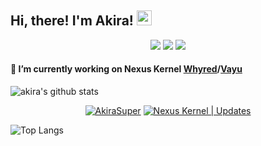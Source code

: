 <h2>Hi, there! I'm Akira! <img src="https://github.githubassets.com/images/mona-whisper.gif" height="24" /></h2>

<p align="center">
<a href="https://mobile.twitter.com/akirasupr"> <img src="https://img.shields.io/badge/-Twitter-00acee?style=flat&logo=Twitter&logoColor=white" /></a>
<a href="mailto:akirasupr7011@gmail.com"> <img src="https://img.shields.io/badge/-Gmail-c14438?style=flat&logo=Gmail&logoColor=white"  /></a>
<a href="https://www.instagram.com/akirasupr"> <img src="https://img.shields.io/badge/-Instagram-c13584?style=flat&labelColor=c13584&logo=instagram&logoColor=white" /></p></a>

#### 🔨 I’m currently working on Nexus Kernel [Whyred](https://github.com/akirasupr/android_kernel_xiaomi_whyred)/[Vayu](https://github.com/akirasupr/android_kernel_xiaomi_vayu)

![akira's github stats](https://github-readme-stats.vercel.app/api?username=akirasupr&bg_color=000&show_icons=true&count_private=true&hide_border=true&text_color=2aa889&title_color=ff0000&icon_color=61dafb&include_all_commits=true)
<p align="center"><a href="https://t.me/AkiraSuper"><img alt="AkiraSuper" src="https://img.shields.io/badge/dynamic/json?logo=telegram&label=%40AkiraSuper&labelColor=282c34&suffix=+members&color=eb0029&query=%24.data.totalSubs&url=https%3A%2F%2Fapi.spencerwoo.com%2Fsubstats%2F%3Fsource%3Dtelegram%26queryKey%3DAkiraSuper&longCache=true"/></a>
<a href="https://t.me/NexusKernel"><img alt="Nexus Kernel | Updates" src="https://img.shields.io/badge/dynamic/json?logo=telegram&label=%40NexusKernel&labelColor=282c34&suffix=+members&color=eb0029&query=%24.data.totalSubs&url=https%3A%2F%2Fapi.spencerwoo.com%2Fsubstats%2F%3Fsource%3Dtelegram%26queryKey%3DNexusKernel&longCache=true"/></a>

![Top Langs](https://github-readme-stats.vercel.app/api/top-langs/?username=akirasupr&layout=compact&show_icons=true&hide_border=true)